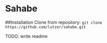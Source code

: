 Sahabe
======

##Installation
Clone from repository: `git clone https://github.com/lutzer/sahabe.git`


TODO: write readme
